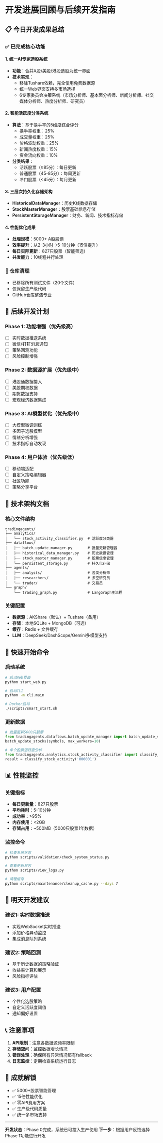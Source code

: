 # 开发进展回顾与后续开发指南

## 📋 今日开发成果总结

### ✅ 已完成核心功能

#### 1. 统一AI专家选股系统
- **功能**：合并A股/美股/港股选股为统一界面
- **技术实现**：
  - 移除Tushare依赖，完全使用免费数据源
  - 统一Web界面支持多市场选择
  - 6专家委员会决策系统（市场分析师、基本面分析师、新闻分析师、社交媒体分析师、热度分析师、研究员）

#### 2. 智能活跃度分类系统
- **算法**：基于换手率的5维度综合评分
  - 换手率权重：25%
  - 成交量权重：25%  
  - 价格波动权重：25%
  - 新闻热度权重：15%
  - 资金流向权重：10%
- **分类结果**：
  - 活跃股票（≥85分）：每日更新
  - 普通股票（45-85分）：每周更新
  - 冷门股票（<45分）：每月更新

#### 3. 三层次持久化存储架构
- **HistoricalDataManager**：历史K线数据存储
- **StockMasterManager**：股票基础信息存储
- **PersistentStorageManager**：财务、新闻、技术指标存储

#### 4. 性能优化成果
- **处理规模**：5000+ A股股票
- **效率提升**：从2-3小时→5-10分钟（15倍提升）
- **每日实际更新**：827只股票（智能筛选）
- **并发能力**：10线程并行处理

### 🧹 仓库清理
- 已移除所有测试文件（20个文件）
- 仅保留生产级代码
- GitHub仓库整洁专业

## 🎯 后续开发计划

### Phase 1: 功能增强（优先级高）
- [ ] 实时数据推送系统
- [ ] 微信/钉钉消息通知
- [ ] 策略回测功能
- [ ] 风险控制增强

### Phase 2: 数据源扩展（优先级中）
- [ ] 港股通数据接入
- [ ] 美股期权数据
- [ ] 期货数据支持
- [ ] 宏观经济数据集成

### Phase 3: AI模型优化（优先级中）
- [ ] 大模型微调训练
- [ ] 多因子选股模型
- [ ] 情绪分析增强
- [ ] 技术指标自动发现

### Phase 4: 用户体验（优先级低）
- [ ] 移动端适配
- [ ] 自定义策略编辑器
- [ ] 社区功能
- [ ] 策略分享平台

## 🔧 技术架构文档

### 核心文件结构
```
tradingagents/
├── analytics/
│   └── stock_activity_classifier.py  # 活跃度分类器
├── dataflows/
│   ├── batch_update_manager.py       # 批量更新管理器
│   ├── historical_data_manager.py    # 历史数据管理
│   ├── stock_master_manager.py       # 股票信息管理
│   └── persistent_storage.py         # 持久化存储
├── agents/
│   ├── analysts/                     # 各类分析师
│   ├── researchers/                  # 多空研究员
│   └── trader/                       # 交易员
└── graph/
    └── trading_graph.py              # LangGraph主流程
```

### 关键配置
- **数据源**：AKShare（默认）+ Tushare（备用）
- **存储**：本地SQLite + MongoDB（可选）
- **缓存**：Redis + 文件缓存
- **LLM**：DeepSeek/DashScope/Gemini多模型支持

## 🚀 快速开始命令

### 启动系统
```bash
# 启动Web界面
python start_web.py

# 启动CLI
python -m cli.main

# Docker启动
./scripts/smart_start.sh
```

### 更新数据
```python
# 批量更新5000只股票
from tradingagents.dataflows.batch_update_manager import batch_update_stocks
batch_update_stocks(symbols, max_workers=10)

# 单个股票活跃度分析
from tradingagents.analytics.stock_activity_classifier import classify_stock_activity
result = classify_stock_activity('000001')
```

## 📊 性能监控

### 关键指标
- **每日更新量**：827只股票
- **平均耗时**：5-10分钟
- **成功率**：>95%
- **内存使用**：<2GB
- **存储占用**：~500MB（5000只股票1年数据）

### 监控命令
```bash
# 检查系统状态
python scripts/validation/check_system_status.py

# 查看更新日志
python scripts/view_logs.py

# 清理缓存
python scripts/maintenance/cleanup_cache.py --days 7
```

## 🔄 明天开发建议

### 建议1: 实时数据推送
- 实现WebSocket实时推送
- 添加价格异动监控
- 集成消息队列系统

### 建议2: 策略回测
- 基于历史数据的策略验证
- 收益率计算和展示
- 风险指标评估

### 建议3: 用户配置
- 个性化选股策略
- 自定义活跃度阈值
- 通知偏好设置

## 📞 注意事项

1. **API限制**：注意各数据源频率限制
2. **存储空间**：监控数据增长情况
3. **错误处理**：确保所有异常情况都有fallback
4. **日志监控**：定期检查系统运行日志

## 🎉 成就解锁

- ✅ 5000+股票智能管理
- ✅ 15倍性能优化
- ✅ 零API费用方案
- ✅ 生产级代码质量
- ✅ 统一多市场支持

---

**开发状态**：Phase 0完成，系统已可投入生产使用
**下一步**：根据用户反馈选择Phase 1功能进行开发
